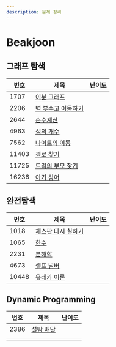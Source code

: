 ```yaml
---
description: 문제 정리
---
```


# Beakjoon

## 그래프 탐색

| 번호    | 제목                                                 | 난이도                                                           |
| ----- | -------------------------------------------------- | ------------------------------------------------------------- |
| 1707  | [이분 그래프](../baekjoon/undefined/gold.md#1707)       | <img src="../.gitbook/assets/12.svg" alt="" data-size="line"> |
| 2206  | [벽 부수고 이동하기](../baekjoon/undefined/gold.md#2206)   | <img src="../.gitbook/assets/13.svg" alt="" data-size="line"> |
| 2644  | [촌수계산](../baekjoon/undefined/silver.md#2644)       | <img src="../.gitbook/assets/9.svg" alt="" data-size="line">  |
| 4963  | [섬의 개수](../baekjoon/undefined/silver.md#4963)      | <img src="../.gitbook/assets/9.svg" alt="" data-size="line">  |
| 7562  | [나이트의 이동](../baekjoon/undefined/silver.md#7562)    | <img src="../.gitbook/assets/10.svg" alt="" data-size="line"> |
| 11403 | [경로 찾기](../baekjoon/undefined/silver.md#11403)     | <img src="../.gitbook/assets/10.svg" alt="" data-size="line"> |
| 11725 | [트리의 부모 찾기](../baekjoon/undefined/silver.md#11725) | <img src="../.gitbook/assets/9.svg" alt="" data-size="line">  |
| 16236 | [아기 상어](../baekjoon/undefined/gold.md#16236)       | <img src="../.gitbook/assets/13.svg" alt="" data-size="line"> |

## 완전탐색

| 번호    | 제목                                                   | 난이도                                                              |
| ----- | ---------------------------------------------------- | ---------------------------------------------------------------- |
| 1018  | [체스판 다시 칠하기](../baekjoon/undefined-1/silver.md#1018) | <img src="../.gitbook/assets/7 (1).svg" alt="" data-size="line"> |
| 1065  | [한수](../baekjoon/undefined-1/silver.md#1065)         | <img src="../.gitbook/assets/7 (1).svg" alt="" data-size="line"> |
| 2231  | [분해합](../baekjoon/undefined-1/bronze.md#2231)        | <img src="../.gitbook/assets/4.svg" alt="" data-size="line">     |
| 4673  | [셀프 넘버](../baekjoon/undefined-1/silver.md#4673)      | <img src="../.gitbook/assets/6.svg" alt="" data-size="line">     |
| 10448 | [유레카 이론](../baekjoon/undefined-1/bronze.md#10448)    | <img src="../.gitbook/assets/5.svg" alt="" data-size="line">     |

## Dynamic Programming

| 번호   | 제목                                                      | 난이도                                                              |
| ---- | ------------------------------------------------------- | ---------------------------------------------------------------- |
| 2386 | [설탕 배달](../baekjoon/dynamic-programming/silver.md#2839) | <img src="../.gitbook/assets/7 (1).svg" alt="" data-size="line"> |
|      |                                                         |                                                                  |
|      |                                                         |                                                                  |
